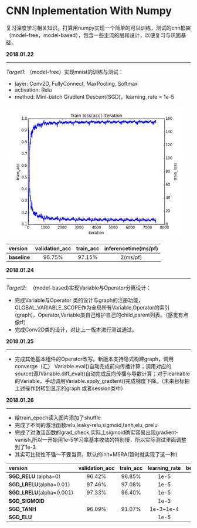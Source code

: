 # 	CNN Inplementation With Numpy

​	复习深度学习相关知识。打算用numpy实现一个简单的可以训练，测试的cnn框架（model-free，model-based），包含一些主流的层和设计，以便复习与巩固基础。



**2018.01.22**

---

*Target1*:  （model-free）实现mnist的训练与测试：

* layer: Conv2D, FullyConnect, MaxPooling, Softmax 
* activation: Relu
* method: Mini-batch Gradient Descent(SGD)，learning_rate = 1e-5




<img src="fig/iteration.jpg" style="zoom:60%"/>

| version      | validation_acc | train_acc | inferencetime(ms/pf) |
| :----------- | :------------: | :-------: | :------------------: |
| **baseline** |     96.75%     |  97.15%   |       2(ms/pf)       |



**2018.01.24**

------

*Target2*: 　(model-based)实现Variable与Operator分离设计：

* 完成Variable与Operator 类的设计与graph的注册功能，GLOBAL_VARIABLE_SCOPE作为全局所有Variable,Operator的索引(graph)，Operator,Variable类自己维护自己的child,parent列表。（感觉有点像tf）
* 完成Conv2D类的设计，对比上一版本进行测试通过。



**2018.01.25**

------

* 完成其他基本组件的Operator改写。新版本支持隐式构建graph，调用converge（汇） Variable.eval()自动完成前向传播计算；调用对应的source(源)Variable.diff_eval()自动完成反向传播与导数计算；对于learnable的Variable，手动调用Variable.apply_gradient()完成梯度下降。（未来目标把上述操作封转到显示的graph 或者session类中）



**2018.01.26**

------

* 给train_epoch读入图片添加了shuffle
* 完成了不同的激活函数relu,leaky-relu,sigmoid,tanh,elu, prelu
* 完成了对激活函数的grad_check,实际上sigmoid确实容易出现gradient-vanish,所以一开始用1e-5学习率基本收敛的特别慢，所以实际测试里面调整到了1e-3
* 其实可比较性不强～不要当真，默认的init=MSRA(暂时就实现了这一种)

| version                    | validation_acc | train_acc | learning_rate | best_epoch |
| :------------------------- | :------------: | :-------: | :-----------: | :--------: |
| **SGD_RELU** (alpha=0)     |     96.42%     |  96.85%   |     1e-5      |     11     |
| **SGD_LRELU**(alpha=0.01)  |     97.46%     |  97.08%   |     1e-5      |     4      |
| **SGD_LRELU**(alpha=0.001) |     97.33%     |  96.40%   |     1e-5      |     1      |
| **SGD_SIGMOID**            |                |           |     1e-3      |            |
| **SGD_TANH**               |     96.09%     |  91.07%   |   1e-3~1e-4   |     1      |
| **SGD_ELU**                |                |           |     1e-5      |            |

